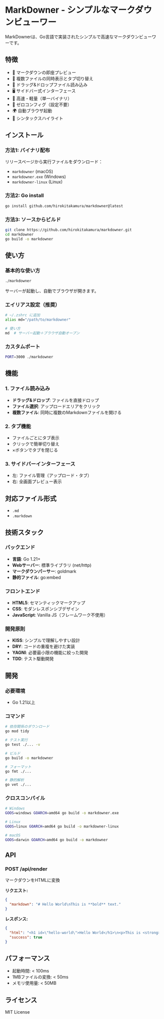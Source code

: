 # MarkDowner - シンプルなマークダウンビューワー

MarkDownerは、Go言語で実装されたシンプルで高速なマークダウンビューワーです。

## 特徴

- 📝 マークダウンの即座プレビュー
- 📁 複数ファイルの同時表示とタブ切り替え
- 🎯 ドラッグ&ドロップファイル読み込み
- 🖥️ サイドバー式インターフェース
- 🚀 高速・軽量（単一バイナリ）
- 🔧 ゼロコンフィグ（設定不要）
- 🌍 自動ブラウザ起動
- 🎨 シンタックスハイライト

## インストール

### 方法1: バイナリ配布
リリースページから実行ファイルをダウンロード：
- `markdowner` (macOS)
- `markdowner.exe` (Windows)
- `markdowner-linux` (Linux)

### 方法2: Go install
```bash
go install github.com/hirokitakamura/markdowner@latest
```

### 方法3: ソースからビルド
```bash
git clone https://github.com/hirokitakamura/markdowner.git
cd markdowner
go build -o markdowner
```

## 使い方

### 基本的な使い方
```bash
./markdowner
```
サーバーが起動し、自動でブラウザが開きます。

### エイリアス設定（推奨）
```bash
# ~/.zshrc に追加
alias md="/path/to/markdowner"

# 使い方
md  # サーバー起動＋ブラウザ自動オープン
```

### カスタムポート
```bash
PORT=3000 ./markdowner
```

## 機能

### 1. ファイル読み込み
- **ドラッグ&ドロップ**: ファイルを直接ドロップ
- **ファイル選択**: アップロードエリアをクリック
- **複数ファイル**: 同時に複数のMarkdownファイルを開ける

### 2. タブ機能
- ファイルごとにタブ表示
- クリックで簡単切り替え
- ×ボタンでタブを閉じる

### 3. サイドバーインターフェース
- 左: ファイル管理（アップロード・タブ）
- 右: 全画面プレビュー表示

## 対応ファイル形式
- `.md`
- `.markdown`

## 技術スタック

### バックエンド
- **言語**: Go 1.21+
- **Webサーバー**: 標準ライブラリ (net/http)
- **マークダウンパーサー**: goldmark
- **静的ファイル**: go:embed

### フロントエンド
- **HTML5**: セマンティックマークアップ
- **CSS**: モダンレスポンシブデザイン
- **JavaScript**: Vanilla JS（フレームワーク不使用）

### 開発原則
- **KISS**: シンプルで理解しやすい設計
- **DRY**: コードの重複を避けた実装
- **YAGNI**: 必要最小限の機能に絞った開発
- **TDD**: テスト駆動開発

## 開発

### 必要環境
- Go 1.21以上

### コマンド
```bash
# 依存関係のダウンロード
go mod tidy

# テスト実行
go test ./... -v

# ビルド
go build -o markdowner

# フォーマット
go fmt ./...

# 静的解析
go vet ./...
```

### クロスコンパイル
```bash
# Windows
GOOS=windows GOARCH=amd64 go build -o markdowner.exe

# Linux
GOOS=linux GOARCH=amd64 go build -o markdowner-linux

# macOS
GOOS=darwin GOARCH=amd64 go build -o markdowner
```

## API

### POST /api/render
マークダウンをHTMLに変換

**リクエスト:**
```json
{
  "markdown": "# Hello World\nThis is **bold** text."
}
```

**レスポンス:**
```json
{
  "html": "<h1 id=\"hello-world\">Hello World</h1>\n<p>This is <strong>bold</strong> text.</p>",
  "success": true
}
```

## パフォーマンス

- 起動時間: < 100ms
- 1MBファイルの変換: < 50ms
- メモリ使用量: < 50MB

## ライセンス

MIT License